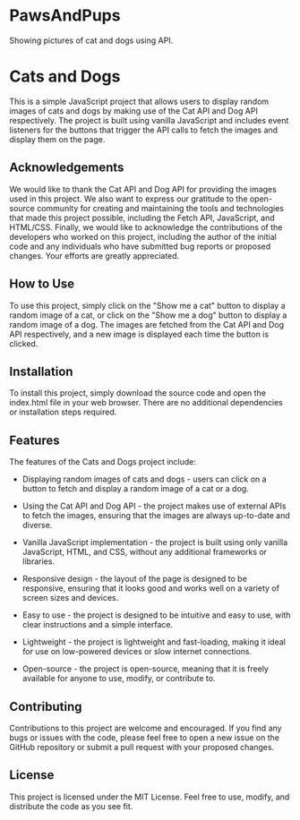 # PawsAndPups
 Showing pictures of cat and dogs using API.

 # Cats and Dogs

This is a simple JavaScript project that allows users to display random images of cats and dogs by making use of the Cat API and Dog API respectively. The project is built using vanilla JavaScript and includes event listeners for the buttons that trigger the API calls to fetch the images and display them on the page.
## Acknowledgements

We would like to thank the Cat API and Dog API for providing the images used in this project. We also want to express our gratitude to the open-source community for creating and maintaining the tools and technologies that made this project possible, including the Fetch API, JavaScript, and HTML/CSS. Finally, we would like to acknowledge the contributions of the developers who worked on this project, including the author of the initial code and any individuals who have submitted bug reports or proposed changes. Your efforts are greatly appreciated.

## How to Use

To use this project, simply click on the "Show me a cat" button to display a random image of a cat, or click on the "Show me a dog" button to display a random image of a dog. The images are fetched from the Cat API and Dog API respectively, and a new image is displayed each time the button is clicked.
## Installation

To install this project, simply download the source code and open the index.html file in your web browser. There are no additional dependencies or installation steps required.
## Features

The features of the Cats and Dogs project include:

- Displaying random images of cats and dogs - users can click on a button to fetch and display a random image of a cat or a dog.

- Using the Cat API and Dog API - the project makes use of external APIs to fetch the images, ensuring that the images are always up-to-date and diverse.

- Vanilla JavaScript implementation - the project is built using only vanilla JavaScript, HTML, and CSS, without any additional frameworks or libraries.

- Responsive design - the layout of the page is designed to be responsive, ensuring that it looks good and works well on a variety of screen sizes and devices.

- Easy to use - the project is designed to be intuitive and easy to use, with clear instructions and a simple interface.

- Lightweight - the project is lightweight and fast-loading, making it ideal for use on low-powered devices or slow internet connections.

- Open-source - the project is open-source, meaning that it is freely available for anyone to use, modify, or contribute to.
## Contributing

Contributions to this project are welcome and encouraged. If you find any bugs or issues with the code, please feel free to open a new issue on the GitHub repository or submit a pull request with your proposed changes.
## License

This project is licensed under the MIT License. Feel free to use, modify, and distribute the code as you see fit.
